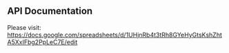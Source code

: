 ## API Documentation

Please visit: 
https://docs.google.com/spreadsheets/d/1UHjnRb4t3tRh8GYeHyGtsKshZhtA5XxIFbg2PpLeC7E/edit
